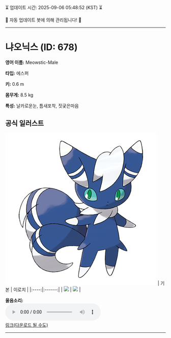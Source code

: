 
⏳ 업데이트 시간: 2025-09-06 05:48:52 (KST) ⏳

🤖 자동 업데이트 봇에 의해 관리됩니다! 🤖

---

# 냐오닉스 (ID: 678)
**영어 이름:** Meowstic-Male

**타입:** 에스퍼

**키:** 0.6 m

**몸무게:** 8.5 kg

**특성:** 날카로운눈, 틈새포착, 짓궂은마음

## 공식 일러스트
![](https://raw.githubusercontent.com/PokeAPI/sprites/master/sprites/pokemon/other/official-artwork/678.png)
| 기본 | 이로치 |
|:----:|:------:|
| <img src="https://raw.githubusercontent.com/PokeAPI/sprites/master/sprites/pokemon/678.png" width="200"> | <img src="https://raw.githubusercontent.com/PokeAPI/sprites/master/sprites/pokemon/shiny/678.png" width="200"> |

**울음소리:**<br><audio controls src="https://raw.githubusercontent.com/PokeAPI/cries/main/cries/pokemon/latest/678.ogg"></audio><br> [링크(다운로드 될 수도)](https://raw.githubusercontent.com/PokeAPI/cries/main/cries/pokemon/latest/678.ogg)


---
